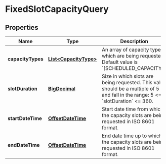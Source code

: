# FixedSlotCapacityQuery

## Properties
Name | Type | Description | Notes
------------ | ------------- | ------------- | -------------
**capacityTypes** | [**List&lt;CapacityType&gt;**](CapacityType.md) | An array of capacity types which are being requested. Default value is &#x60;[SCHEDULED_CAPACITY]&#x60;. |  [optional]
**slotDuration** | [**BigDecimal**](BigDecimal.md) | Size in which slots are being requested. This value should be a multiple of 5 and fall in the range: 5 &lt;&#x3D; &#x60;slotDuration&#x60; &lt;&#x3D; 360. |  [optional]
**startDateTime** | [**OffsetDateTime**](OffsetDateTime.md) | Start date time from which the capacity slots are being requested in ISO 8601 format. | 
**endDateTime** | [**OffsetDateTime**](OffsetDateTime.md) | End date time up to which the capacity slots are being requested in ISO 8601 format. | 
